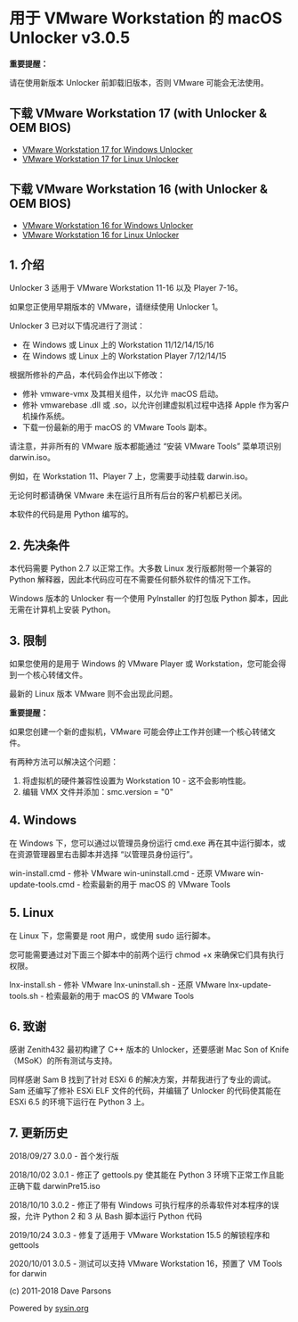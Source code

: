 # 用于 VMware Workstation 的 macOS Unlocker v3.0.5

**重要提醒：**

请在使用新版本 Unlocker 前卸载旧版本，否则 VMware 可能会无法使用。

## 下载 VMware Workstation 17 (with Unlocker & OEM BIOS)

- [VMware Workstation 17 for Windows Unlocker](https://sysin.org/blog/vmware-workstation-17-unlocker-windows/)
- [VMware Workstation 17 for Linux Unlocker](https://sysin.org/blog/vmware-workstation-17-unlocker-linux/)

## 下载 VMware Workstation 16 (with Unlocker & OEM BIOS)

- [VMware Workstation 16 for Windows Unlocker](https://sysin.org/blog/vmware-workstation-16-unlocker-windows/)
- [VMware Workstation 16 for Linux Unlocker](https://sysin.org/blog/vmware-workstation-16-unlocker-linux/)

## 1. 介绍

Unlocker 3 适用于 VMware Workstation 11-16 以及 Player 7-16。

如果您正使用早期版本的 VMware，请继续使用 Unlocker 1。

Unlocker 3 已对以下情况进行了测试：

- 在 Windows 或 Linux 上的 Workstation 11/12/14/15/16
- 在 Windows 或 Linux 上的 Workstation Player 7/12/14/15

根据所修补的产品，本代码会作出以下修改：

- 修补 vmware-vmx 及其相关组件，以允许 macOS 启动。
- 修补 vmwarebase .dll 或 .so，以允许创建虚拟机过程中选择 Apple 作为客户机操作系统。
- 下载一份最新的用于 macOS 的 VMware Tools 副本。

请注意，并非所有的 VMware 版本都能通过 “安装 VMware Tools” 菜单项识别 darwin.iso。

例如，在 Workstation 11、Player 7 上，您需要手动挂载 darwin.iso。

无论何时都请确保 VMware 未在运行且所有后台的客户机都已关闭。

本软件的代码是用 Python 编写的。

## 2. 先决条件

本代码需要 Python 2.7 以正常工作。大多数 Linux 发行版都附带一个兼容的 Python 解释器，因此本代码应可在不需要任何额外软件的情况下工作。

Windows 版本的 Unlocker 有一个使用 PyInstaller 的打包版 Python 脚本，因此无需在计算机上安装 Python。

## 3. 限制

如果您使用的是用于 Windows 的 VMware Player 或 Workstation，您可能会得到一个核心转储文件。

最新的 Linux 版本 VMware 则不会出现此问题。

**重要提醒：**

如果您创建一个新的虚拟机，VMware 可能会停止工作并创建一个核心转储文件。

有两种方法可以解决这个问题：

1. 将虚拟机的硬件兼容性设置为 Workstation 10 - 这不会影响性能。
2. 编辑 VMX 文件并添加：smc.version = "0"

## 4. Windows

在 Windows 下，您可以通过以管理员身份运行 cmd.exe 再在其中运行脚本，或在资源管理器里右击脚本并选择 “以管理员身份运行”。

win-install.cmd   - 修补 VMware
win-uninstall.cmd - 还原 VMware
win-update-tools.cmd - 检索最新的用于 macOS 的 VMware Tools

## 5. Linux

在 Linux 下，您需要是 root 用户，或使用 sudo 运行脚本。

您可能需要通过对下面三个脚本中的前两个运行 chmod +x 来确保它们具有执行权限。

lnx-install.sh   - 修补 VMware
lnx-uninstall.sh - 还原 VMware
lnx-update-tools.sh - 检索最新的用于 macOS 的 VMware Tools

## 6. 致谢

感谢 Zenith432 最初构建了 C++ 版本的 Unlocker，还要感谢 Mac Son of Knife（MSoK）的所有测试与支持。

同样感谢 Sam B 找到了针对 ESXi 6 的解决方案，并帮我进行了专业的调试。Sam 还编写了修补 ESXi ELF 文件的代码，并编辑了 Unlocker 的代码使其能在 ESXi 6.5 的环境下运行在 Python 3 上。

## 7. 更新历史

2018/09/27 3.0.0 - 首个发行版

2018/10/02 3.0.1 - 修正了 gettools.py 使其能在 Python 3 环境下正常工作且能正确下载 darwinPre15.iso

2018/10/10 3.0.2 - 修正了带有 Windows 可执行程序的杀毒软件对本程序的误报，允许 Python 2 和 3 从 Bash 脚本运行 Python 代码

2019/10/24 3.0.3 - 修复了适用于 VMware Workstation 15.5 的解锁程序和 gettools

2020/10/01 3.0.5 - 测试可以支持 VMware Workstation 16，预置了 VM Tools for darwin

(c) 2011-2018 Dave Parsons

Powered by [sysin.org](https://sysin.org/)
